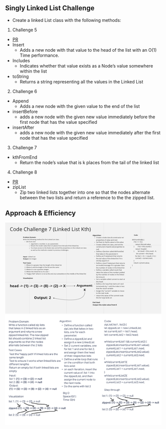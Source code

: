 ## Singly Linked List Challenge

- Create a linked List class with the following methods:

1. Challenge 5
- [PR](https://github.com/camillarees/data-structures-and-algorithms/pull/18)
- Insert
  - Adds a new node with that value to the head of the list with an O(1) Time performance.
- Includes
  - Indicates whether that value exists as a Node’s value somewhere within the list
- toString
  - Returns a string representing all the values in the Linked List

2. Challenge 6
- Append
  - Adds a new node with the given value to the end of the list
- insertBefore
  - adds a new node with the given new value immediately before the first node that has the value specified
- insertAfter
  - adds a new node with the given new value immediately after the first node that has the value specified

3. Challenge 7
- kthFromEnd
  - Return the node’s value that is k places from the tail of the linked list

4. Challenge 8
- [PR](https://github.com/camillarees/data-structures-and-algorithms/pull/23)
- zipList
  - Zip two linked lists together into one so that the nodes alternate between the two lists and return a reference to the the zipped list.


## Approach & Efficiency

![kthFromEnd Whiteboard](code-challenge-07-whiteboard.png)
![zipList Whiteboard](code-challenge-08-whiteboard.png)

